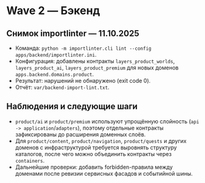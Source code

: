 # Wave 2 — Бэкенд

## Снимок importlinter — 11.10.2025
- Команда: `python -m importlinter.cli lint --config apps/backend/importlinter.ini`.
- Конфигурация: добавлены контракты `layers_product_worlds`, `layers_product_ai`, `layers_product_premium` для новых доменов `apps.backend.domains.product`.
- Результат: нарушений не обнаружено (exit code 0).
- Отчёт: `var/backend-import-lint.txt`.

## Наблюдения и следующие шаги
- `product/ai` и `product/premium` используют упрощённую слойность (`api -> application`/`adapters`), поэтому отдельные контракты зафиксированы до расширения доменных слоёв.
- Для `product/content`, `product/navigation`, `product/quests` и других доменов с инфраструктурой требуется выровнять структуру каталогов, после чего можно объединить контракты через `containers`.
- Дальнейшие проверки: добавить forbidden-правила между доменами после ревизии сервисных фасадов и событийной шины.

